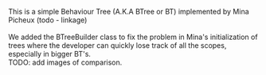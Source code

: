 This is a simple Behaviour Tree (A.K.A BTree or BT) implemented by Mina Picheux (todo - linkage) </br>
</br>
We added the BTreeBuilder class to fix the problem in Mina's initialization of trees where the developer can quickly lose track of all the scopes, especially in bigger BT's.
</br>
TODO: add images of comparison.